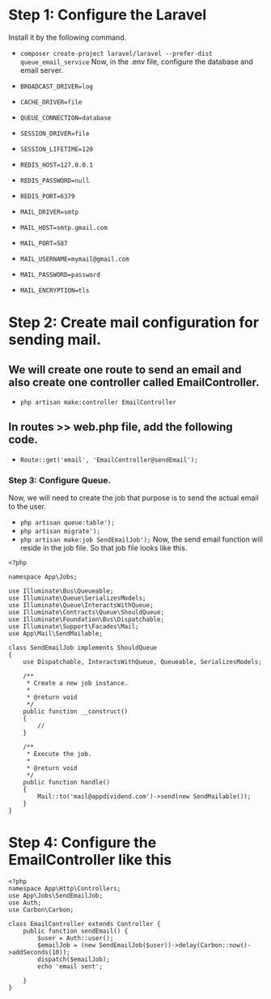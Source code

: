 
# Step 1: Configure the Laravel
Install it by the following command.
- `composer create-project laravel/laravel --prefer-dist queue_email_service`
Now, in the .env file, configure the database and email server.
- `BROADCAST_DRIVER=log`
- `CACHE_DRIVER=file`
- `QUEUE_CONNECTION=database`
- `SESSION_DRIVER=file`
- `SESSION_LIFETIME=120`

- `REDIS_HOST=127.0.0.1`
- `REDIS_PASSWORD=null`
- `REDIS_PORT=6379`

- `MAIL_DRIVER=smtp`
- `MAIL_HOST=smtp.gmail.com`
- `MAIL_PORT=587`
- `MAIL_USERNAME=mymail@gmail.com`
- `MAIL_PASSWORD=password`
- `MAIL_ENCRYPTION=tls`
# Step 2: Create mail configuration for sending mail.

## We will create one route to send an email and also create one controller called EmailController.
- `php artisan make:controller EmailController`
## In routes >> web.php file, add the following code.
- `Route::get('email', 'EmailController@sendEmail');`


### Step 3: Configure Queue.

Now, we will need to create the job that purpose is to send the actual email to the user.
- `php artisan queue:table');`
- `php artisan migrate');`
- `php artisan make:job SendEmailJob');`
Now, the send email function will reside in the job file. So that job file looks like this.
```
<?php

namespace App\Jobs;

use Illuminate\Bus\Queueable;
use Illuminate\Queue\SerializesModels;
use Illuminate\Queue\InteractsWithQueue;
use Illuminate\Contracts\Queue\ShouldQueue;
use Illuminate\Foundation\Bus\Dispatchable;
use Illuminate\Support\Facades\Mail;
use App\Mail\SendMailable;

class SendEmailJob implements ShouldQueue
{
    use Dispatchable, InteractsWithQueue, Queueable, SerializesModels;

    /**
     * Create a new job instance.
     *
     * @return void
     */
    public function __construct()
    {
        //
    }

    /**
     * Execute the job.
     *
     * @return void
     */
    public function handle()
    {
        Mail::to('mail@appdividend.com')->send(new SendMailable());
    }
}
```

# Step 4: Configure the EmailController like this

```
<?php
namespace App\Http\Controllers;
use App\Jobs\SendEmailJob;
use Auth;
use Carbon\Carbon;

class EmailController extends Controller {
	public function sendEmail() {
		$user = Auth::user();
		$emailJob = (new SendEmailJob($user))->delay(Carbon::now()->addSeconds(10));
		dispatch($emailJob);
		echo 'email sent';

	}
}
```


